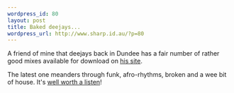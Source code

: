 ```yaml
--- 
wordpress_id: 80
layout: post
title: Baked deejays...
wordpress_url: http://www.sharp.id.au/?p=80
---
```

A friend of mine that deejays back in Dundee has a fair number of rather good mixes available for download on <a href="http://baked.thecooker.net/">his site</a>.

The latest one meanders through funk, afro-rhythms, broken and a wee bit of house. It's <a href="http://thecooker.net/mp3s/baked-Summer05.mp3">well worth a listen</a>!

